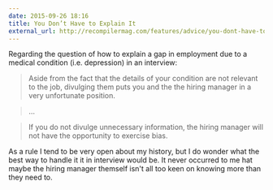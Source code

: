 ```yaml
---
date: 2015-09-26 18:16
title: You Don’t Have to Explain It
external_url: http://recompilermag.com/features/advice/you-dont-have-to-explain-it/
---
```

Regarding the question of how to explain a gap in employment due to a medical condition (i.e. depression) in an interview:

>Aside from the fact that the details of your condition are not relevant to the job, divulging them puts you and the the hiring manager in a very unfortunate position.

>…

>If you do not divulge unnecessary information, the hiring manager will not have the opportunity to exercise bias.

As a rule I tend to be very open about my history, but I do wonder what the best way to handle it it in interview would be. It never occurred to me hat maybe the hiring manager themself isn't all too keen on knowing more than they need to.